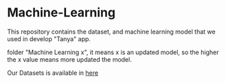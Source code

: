 # Machine-Learning

This repository contains the dataset, and machine learning model that we used in develop "Tanya" app.

folder "Machine Learning x", it means x is an updated model, so the higher the x value means more updated the model.

Our Datasets is available in [here](https://drive.google.com/drive/folders/1E4H6tzgbpKknkgZYZ9btxPq6oyMTuYzC?usp=sharing)
